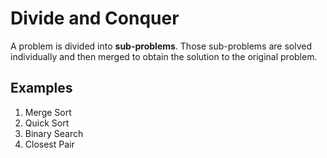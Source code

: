 # Divide and Conquer

A problem is divided into **sub-problems**. Those sub-problems are solved individually and then merged to obtain the solution to the original problem.

## Examples

1. Merge Sort
2. Quick Sort
3. Binary Search
4. Closest Pair